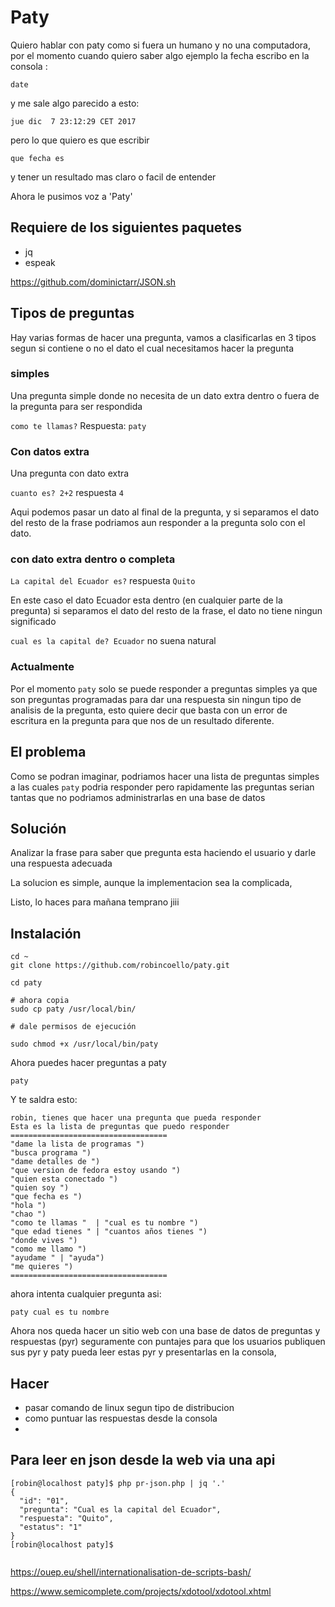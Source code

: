 # Paty

Quiero hablar con paty como si fuera un humano y no una computadora, por el momento cuando quiero saber algo ejemplo la fecha escribo en la consola :
 
```date``` 

y me sale algo parecido a esto: 

``` jue dic  7 23:12:29 CET 2017  ```


pero lo que quiero es que escribir 

```que fecha es``` 

y tener un resultado mas claro o facil de entender

Ahora le pusimos voz a 'Paty'


## Requiere de los siguientes paquetes

* jq
* espeak

https://github.com/dominictarr/JSON.sh



## Tipos de preguntas
Hay varias formas de hacer una pregunta, vamos a clasificarlas en 3 tipos segun si contiene o no el dato el cual necesitamos hacer la pregunta


### simples

Una pregunta simple donde no necesita de un dato extra dentro o fuera de la pregunta para ser respondida


```como te llamas?``` Respuesta: ```paty```

### Con datos extra

Una pregunta con dato extra

```cuanto es? 2+2``` respuesta ```4```

Aqui podemos pasar un dato al final de la pregunta, y si separamos el dato del resto de la frase podriamos aun responder a la pregunta solo con el dato.

### con dato extra dentro o completa

```La capital del Ecuador es?``` respuesta ```Quito```

En este caso el dato Ecuador esta dentro (en cualquier parte de la pregunta) si separamos el dato del resto de la frase, el dato no tiene ningun significado

```cual es la capital de? Ecuador``` no suena natural


### Actualmente

Por el momento ```paty``` solo se puede responder a preguntas simples ya que son preguntas programadas para dar una respuesta sin ningun tipo de analisis de la pregunta, 
esto quiere decir que basta con un error de escritura en la pregunta para que nos de un resultado diferente.

## El problema

Como se podran imaginar, podriamos hacer una lista de preguntas simples a las cuales ```paty``` podria responder
pero rapidamente las preguntas serian tantas que no podriamos administrarlas en una base de datos

## Solución 

Analizar la frase para saber que pregunta esta haciendo el usuario y darle una respuesta adecuada

La solucion es simple, aunque la implementacion sea la complicada, 

Listo, lo haces para mañana temprano jiii

## Instalación

```
cd ~
git clone https://github.com/robincoello/paty.git

cd paty

# ahora copia
sudo cp paty /usr/local/bin/

# dale permisos de ejecución

sudo chmod +x /usr/local/bin/paty

```

Ahora puedes hacer preguntas a paty

```
paty
```

Y te saldra esto:


```
robin, tienes que hacer una pregunta que pueda responder
Esta es la lista de preguntas que puedo responder
===================================
"dame la lista de programas ") 
"busca programa ") 
"dame detalles de ") 
"que version de fedora estoy usando ")
"quien esta conectado ") 
"quien soy ")
"que fecha es ")
"hola ")
"chao ")
"como te llamas "  | "cual es tu nombre ")
"que edad tienes " | "cuantos años tienes ")
"donde vives ")
"como me llamo ")
"ayudame " | "ayuda")
"me quieres ")
===================================

```

ahora intenta cualquier pregunta asi:

```
paty cual es tu nombre
```



Ahora nos queda hacer un sitio web con una base de datos de preguntas y respuestas (pyr) seguramente con puntajes para que los 
usuarios publiquen sus pyr y paty pueda leer estas pyr y presentarlas en la consola, 

## Hacer
* pasar comando de linux segun tipo de distribucion
* como puntuar las respuestas desde la consola
* 



## Para leer en json desde la web via una api

```
[robin@localhost paty]$ php pr-json.php | jq '.'
{
  "id": "01",
  "pregunta": "Cual es la capital del Ecuador",
  "respuesta": "Quito",
  "estatus": "1"
}
[robin@localhost paty]$ 


```

https://ouep.eu/shell/internationalisation-de-scripts-bash/

https://www.semicomplete.com/projects/xdotool/xdotool.xhtml
































